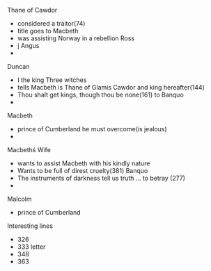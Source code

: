 
Thane of Cawdor
-	considered a traitor(74)
-	title goes to Macbeth
-	was assisting Norway in a rebellion
Ross
- j
Angus
- 
Duncan
- I the king
Three witches
- tells Macbeth is Thane of Glamis Cawdor and king hereafter(144)
- Thou shalt get kings, though thou be none(161) to Banquo
- 

Macbeth
- prince of Cumberland he must overcome(is jealous)
- 
Macbethś Wife
 - wants to assist Macbeth with his kindly nature
 - Wants to be full of direst cruelty(381)
Banquo
- The instruments of darkness tell us truth ... to betray (277)
- 
Malcolm
- prince of Cumberland

Interesting lines
 - 326
 - 333 letter
 - 348 
 - 363
<!--stackedit_data:
eyJoaXN0b3J5IjpbMTI2NjUwODA2MSwtMTU4NzE1MjE5MiwzNT
g5ODY2MjYsLTIwODg3NDY2MTJdfQ==
-->